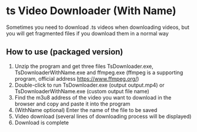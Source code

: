 # ts Video Downloader (With Name)

Sometimes you need to download .ts videos when downloading videos, but you will get fragmented files if you download them in a normal way

## How to use (packaged version)

1. Unzip the program and get three files TsDownloader.exe, TsDownloaderWithName.exe and ffmpeg.exe (ffmpeg is a supporting program, official address <https://www.ffmpeg.org/>)
2. Double-click to run TsDownloader.exe (output output.mp4) or TsDownloaderWithName.exe (custom output file name)
3. Find the m3u8 address of the video you want to download in the browser and copy and paste it into the program
4. (WithName optional) Enter the name of the file to be saved
5. Video download (several lines of downloading process will be displayed)
6. Download is complete